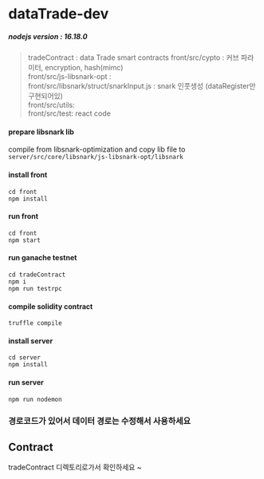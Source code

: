 # dataTrade-dev

##### nodejs version : 16.18.0  

> tradeContract	  :  data Trade smart contracts
> front/src/cypto :  커브 파라미터, encryption, hash(mimc)  
> front/src/js-libsnark-opt :   
> front/src/libsnark/struct/snarkInput.js :  snark 인풋생성 (dataRegister만 구현되어있)  
> front/src/utils:   
> front/src/test:  react code  

#### prepare libsnark lib
compile from libsnark-optimization and copy lib file to ```server/src/core/libsnark/js-libsnark-opt/libsnark```


#### install front
	cd front
	npm install

#### run front
	cd front
	npm start  

#### run ganache testnet
	cd tradeContract
	npm i
	npm run testrpc  

#### compile solidity contract
	truffle compile  

#### install server
	cd server
	npm install

#### run server
	npm run nodemon


### 경로코드가 있어서 데이터 경로는 수정해서 사용하세요


## Contract 
tradeContract 디렉토리로가서 확인하세요 ~
